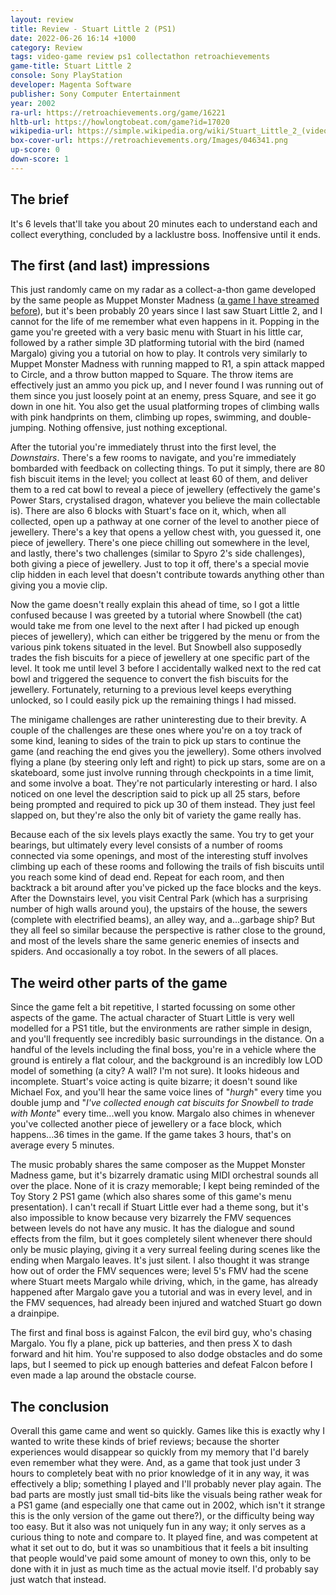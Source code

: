 ```yaml
---
layout: review
title: Review - Stuart Little 2 (PS1)
date: 2022-06-26 16:14 +1000
category: Review
tags: video-game review ps1 collectathon retroachievements
game-title: Stuart Little 2
console: Sony PlayStation
developer: Magenta Software
publisher: Sony Computer Entertainment
year: 2002
ra-url: https://retroachievements.org/game/16221
hltb-url: https://howlongtobeat.com/game?id=17020
wikipedia-url: https://simple.wikipedia.org/wiki/Stuart_Little_2_(video_game)
box-cover-url: https://retroachievements.org/Images/046341.png
up-score: 0
down-score: 1
---
```

## The brief
It's 6 levels that'll take you about 20 minutes each to understand each and collect everything, concluded by a lacklustre boss. Inoffensive until it ends.

## The first (and last) impressions
This just randomly came on my radar as a collect-a-thon game developed by the same people as Muppet Monster Madness ([a game I have streamed before](https://www.youtube.com/watch?v=Ed7Ao41ZiGI)), but it's been probably 20 years since I last saw Stuart Little 2, and I cannot for the life of me remember what even happens in it. Popping in the game you're greeted with a very basic menu with Stuart in his little car, followed by a rather simple 3D platforming tutorial with the bird (named Margalo) giving you a tutorial on how to play. It controls very similarly to Muppet Monster Madness with running mapped to R1, a spin attack mapped to Circle, and a throw button mapped to Square. The throw items are effectively just an ammo you pick up, and I never found I was running out of them since you just loosely point at an enemy, press Square, and see it go down in one hit. You also get the usual platforming tropes of climbing walls with pink handprints on them, climbing up ropes, swimming, and double-jumping. Nothing offensive, just nothing exceptional.

After the tutorial you're immediately thrust into the first level, the _Downstairs_. There's a few rooms to navigate, and you're immediately bombarded with feedback on collecting things. To put it simply, there are 80 fish biscuit items in the level; you collect at least 60 of them, and deliver them to a red cat bowl to reveal a piece of jewellery (effectively the game's Power Stars, crystalised dragon, whatever you believe the main collectable is). There are also 6 blocks with Stuart's face on it, which, when all collected, open up a pathway at one corner of the level to another piece of jewellery. There's a key that opens a yellow chest with, you guessed it, one piece of jewellery. There's one piece chilling out somewhere in the level, and lastly, there's two challenges (similar to Spyro 2's side challenges), both giving a piece of jewellery. Just to top it off, there's a special movie clip hidden in each level that doesn't contribute towards anything other than giving you a movie clip.

Now the game doesn't really explain this ahead of time, so I got a little confused because I was greeted by a tutorial where Snowbell (the cat) would take me from one level to the next after I had picked up enough pieces of jewellery), which can either be triggered by the menu or from the various pink tokens situated in the level. But Snowbell also supposedly trades the fish biscuits for a piece of jewellery at one specific part of the level. It took me until level 3 before I accidentally walked next to the red cat bowl and triggered the sequence to convert the fish biscuits for the jewellery. Fortunately, returning to a previous level keeps everything unlocked, so I could easily pick up the remaining things I had missed.

The minigame challenges are rather uninteresting due to their brevity. A couple of the challenges are these ones where you're on a toy track of some kind, leaning to sides of the train to pick up stars to continue the game (and reaching the end gives you the jewellery). Some others involved flying a plane (by steering only left and right) to pick up stars, some are on a skateboard, some just involve running through checkpoints in a time limit, and some involve a boat. They're not particularly interesting or hard. I also noticed on one level the description said to pick up all 25 stars, before being prompted and required to pick up 30 of them instead. They just feel slapped on, but they're also the only bit of variety the game really has.

Because each of the six levels plays exactly the same. You try to get your bearings, but ultimately every level consists of a number of rooms connected via some openings, and most of the interesting stuff involves climbing up each of these rooms and following the trails of fish biscuits until you reach some kind of dead end. Repeat for each room, and then backtrack a bit around after you've picked up the face blocks and the keys. After the Downstairs level, you visit Central Park (which has a surprising number of high walls around you), the upstairs of the house, the sewers (complete with electrified beams), an alley way, and a...garbage ship? But they all feel so similar because the perspective is rather close to the ground, and most of the levels share the same generic enemies of insects and spiders. And occasionally a toy robot. In the sewers of all places.

## The weird other parts of the game
Since the game felt a bit repetitive, I started focussing on some other aspects of the game. The actual character of Stuart Little is very well modelled for a PS1 title, but the environments are rather simple in design, and you'll frequently see incredibly basic surroundings in the distance. On a handful of the levels including the final boss, you're in a vehicle where the ground is entirely a flat colour, and the background is an incredibly low LOD model of something (a city? A wall? I'm not sure). It looks hideous and incomplete. Stuart's voice acting is quite bizarre; it doesn't sound like Michael Fox, and you'll hear the same voice lines of "_hurgh_" every time you double jump and "_I've collected enough cat biscuits for Snowbell to trade with Monte_" every time...well you know. Margalo also chimes in whenever you've collected another piece of jewellery or a face block, which happens...36 times in the game. If the game takes 3 hours, that's on average every 5 minutes.

The music probably shares the same composer as the Muppet Monster Madness game, but it's bizarrely dramatic using MIDI orchestral sounds all over the place. None of it is crazy memorable; I kept being reminded of the Toy Story 2 PS1 game (which also shares some of this game's menu presentation). I can't recall if Stuart Little ever had a theme song, but it's also impossible to know because very bizarrely the FMV sequences between levels do not have any music. It has the dialogue and sound effects from the film, but it goes completely silent whenever there should only be music playing, giving it a very surreal feeling during scenes like the ending when Margalo leaves. It's just silent. I also thought it was strange how out of order the FMV sequences were; level 5's FMV had the scene where Stuart meets Margalo while driving, which, in the game, has already happened after Margalo gave you a tutorial and was in every level, and in the FMV sequences, had already been injured and watched Stuart go down a drainpipe.

The first and final boss is against Falcon, the evil bird guy, who's chasing Margalo. You fly a plane, pick up batteries, and then press X to dash forward and hit him. You're supposed to also dodge obstacles and do some laps, but I seemed to pick up enough batteries and defeat Falcon before I even made a lap around the obstacle course.

## The conclusion
Overall this game came and went so quickly. Games like this is exactly why I wanted to write these kinds of brief reviews; because the shorter experiences would disappear so quickly from my memory that I'd barely even remember what they were. And, as a game that took just under 3 hours to completely beat with no prior knowledge of it in any way, it was effectively a blip; something I played and I'll probably never play again. The bad parts are mostly just small tid-bits like the visuals being rather weak for a PS1 game (and especially one that came out in 2002, which isn't it strange this is the only version of the game out there?), or the difficulty being way too easy. But it also was not uniquely fun in any way; it only serves as a curious thing to note and compare to. It played fine, and was competent at what it set out to do, but it was so unambitious that it feels a bit insulting that people would've paid some amount of money to own this, only to be done with it in just as much time as the actual movie itself. I'd probably say just watch that instead.